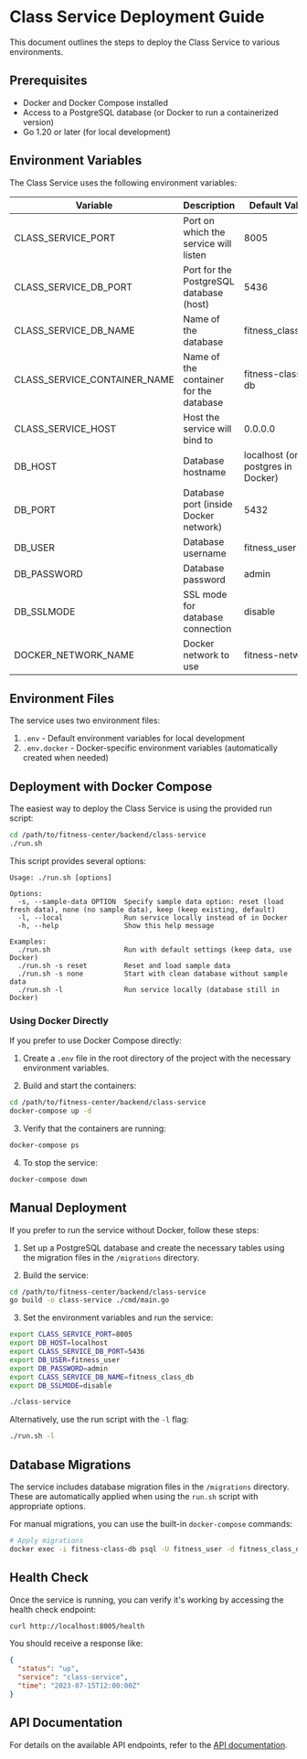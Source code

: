 # Class Service Deployment Guide

This document outlines the steps to deploy the Class Service to various environments.

## Prerequisites

- Docker and Docker Compose installed
- Access to a PostgreSQL database (or Docker to run a containerized version)
- Go 1.20 or later (for local development)

## Environment Variables

The Class Service uses the following environment variables:

| Variable                     | Description                                | Default Value        |
|------------------------------|--------------------------------------------|----------------------|
| CLASS_SERVICE_PORT           | Port on which the service will listen      | 8005                 |
| CLASS_SERVICE_DB_PORT        | Port for the PostgreSQL database (host)    | 5436                 |
| CLASS_SERVICE_DB_NAME        | Name of the database                       | fitness_class_db     |
| CLASS_SERVICE_CONTAINER_NAME | Name of the container for the database     | fitness-class-db     |
| CLASS_SERVICE_HOST           | Host the service will bind to              | 0.0.0.0              |
| DB_HOST                      | Database hostname                          | localhost (or postgres in Docker) |
| DB_PORT                      | Database port (inside Docker network)      | 5432                 |
| DB_USER                      | Database username                          | fitness_user         |
| DB_PASSWORD                  | Database password                          | admin                |
| DB_SSLMODE                   | SSL mode for database connection           | disable              |
| DOCKER_NETWORK_NAME          | Docker network to use                      | fitness-network      |

## Environment Files

The service uses two environment files:

1. `.env` - Default environment variables for local development
2. `.env.docker` - Docker-specific environment variables (automatically created when needed)

## Deployment with Docker Compose

The easiest way to deploy the Class Service is using the provided run script:

```bash
cd /path/to/fitness-center/backend/class-service
./run.sh
```

This script provides several options:

```
Usage: ./run.sh [options]

Options:
  -s, --sample-data OPTION  Specify sample data option: reset (load fresh data), none (no sample data), keep (keep existing, default)
  -l, --local               Run service locally instead of in Docker
  -h, --help                Show this help message

Examples:
  ./run.sh                  Run with default settings (keep data, use Docker)
  ./run.sh -s reset         Reset and load sample data
  ./run.sh -s none          Start with clean database without sample data
  ./run.sh -l               Run service locally (database still in Docker)
```

### Using Docker Directly

If you prefer to use Docker Compose directly:

1. Create a `.env` file in the root directory of the project with the necessary environment variables.

2. Build and start the containers:

```bash
cd /path/to/fitness-center/backend/class-service
docker-compose up -d
```

3. Verify that the containers are running:

```bash
docker-compose ps
```

4. To stop the service:

```bash
docker-compose down
```

## Manual Deployment

If you prefer to run the service without Docker, follow these steps:

1. Set up a PostgreSQL database and create the necessary tables using the migration files in the `/migrations` directory.

2. Build the service:

```bash
cd /path/to/fitness-center/backend/class-service
go build -o class-service ./cmd/main.go
```

3. Set the environment variables and run the service:

```bash
export CLASS_SERVICE_PORT=8005
export DB_HOST=localhost
export CLASS_SERVICE_DB_PORT=5436
export DB_USER=fitness_user
export DB_PASSWORD=admin
export CLASS_SERVICE_DB_NAME=fitness_class_db
export DB_SSLMODE=disable

./class-service
```

Alternatively, use the run script with the `-l` flag:

```bash
./run.sh -l
```

## Database Migrations

The service includes database migration files in the `/migrations` directory. These are automatically applied when using the `run.sh` script with appropriate options.

For manual migrations, you can use the built-in `docker-compose` commands:

```bash
# Apply migrations
docker exec -i fitness-class-db psql -U fitness_user -d fitness_class_db < ./migrations/000001_create_tables.up.sql
```

## Health Check

Once the service is running, you can verify it's working by accessing the health check endpoint:

```bash
curl http://localhost:8005/health
```

You should receive a response like:

```json
{
  "status": "up",
  "service": "class-service",
  "time": "2023-07-15T12:00:00Z"
}
```

## API Documentation

For details on the available API endpoints, refer to the [API documentation](API.md).
